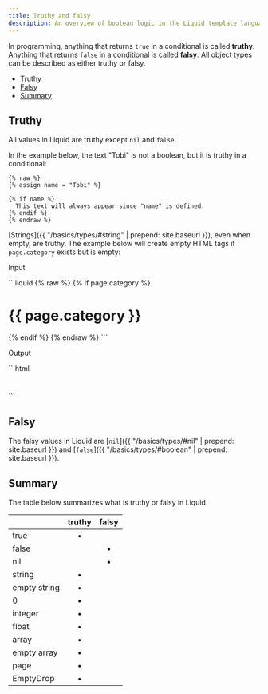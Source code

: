 ```yaml
---
title: Truthy and falsy
description: An overview of boolean logic in the Liquid template language.
---
```


In programming, anything that returns `true` in a conditional is called **truthy**. Anything that returns `false` in a conditional is called **falsy**. All object types can be described as either truthy or falsy.

- [Truthy](#truthy)
- [Falsy](#falsy)
- [Summary](#summary)

## Truthy

All values in Liquid are truthy except `nil` and `false`.

In the example below, the text "Tobi" is not a boolean, but it is truthy in a conditional:

```liquid
{% raw %}
{% assign name = "Tobi" %}

{% if name %}
  This text will always appear since "name" is defined.
{% endif %}
{% endraw %}
```

[Strings]({{ "/basics/types/#string" | prepend: site.baseurl }}), even when empty, are truthy. The example below will create empty HTML tags if `page.category` exists but is empty:

<p class="code-label">Input</p>
```liquid
{% raw %}
{% if page.category %}
  <h1>{{ page.category }}</h1>
{% endif %}
{% endraw %}
```

<p class="code-label">Output</p>
```html
  <h1></h1>
```

## Falsy

The falsy values in Liquid are [`nil`]({{ "/basics/types/#nil" | prepend: site.baseurl }}) and [`false`]({{ "/basics/types/#boolean" | prepend: site.baseurl }}).

## Summary

The table below summarizes what is truthy or falsy in Liquid.

|               | truthy        | falsy         |
| ------------- |:-------------:|:-------------:|
| true          | •             |               |
| false         |               | •             |
| nil           |               | •             |
| string        | •             |               |
| empty string  | •             |               |
| 0             | •             |               |
| integer       | •             |               |
| float         | •             |               |
| array         | •             |               |
| empty array   | •             |               |
| page          | •             |               |
| EmptyDrop     | •             |               |
